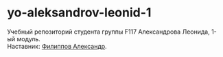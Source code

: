 # yo-aleksandrov-leonid-1
Учебный репозиторий студента группы F117 Александрова Леонида, 1-ый модуль.   
Наставник: [Филиппов Александр](https://t.me/aleksandrfilippov).
